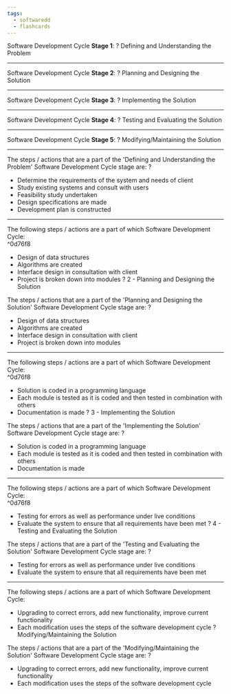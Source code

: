```yaml
---
tags:
  - softwaredd
  - flashcards
---
```

Software Development Cycle **Stage 1**:
?
Defining and Understanding the Problem

___

Software Development Cycle **Stage 2**:
?
Planning and Designing the Solution


___

Software Development Cycle **Stage 3**:
?
Implementing the Solution


___

Software Development Cycle **Stage 4**:
?
Testing and Evaluating the Solution


___

Software Development Cycle **Stage 5**:
?
Modifying/Maintaining the Solution


___

The steps / actions that are a part of the 'Defining and Understanding the Problem' Software Development Cycle stage are:
?
- Determine the requirements of the system and needs of client
- Study existing systems and consult with users
- Feasibility study undertaken
- Design specifications are made
- Development plan is constructed 

___

The following steps / actions are a part of which Software Development Cycle:</br> ^0d76f8
- Design of data structures
- Algorithms are created
- Interface design in consultation with client
- Project is broken down into modules
?
2 - Planning and Designing the Solution 

The steps / actions that are a part of the 'Planning and Designing the Solution' Software Development Cycle stage are:
?
- Design of data structures
- Algorithms are created
- Interface design in consultation with client
- Project is broken down into modules 

___

The following steps / actions are a part of which Software Development Cycle:</br> ^0d76f8
- Solution is coded in a programming language
- Each module is tested as it is coded and then tested in combination with others
- Documentation is made
?
3 - Implementing the Solution 

The steps / actions that are a part of the 'Implementing the Solution' Software Development Cycle stage are:
?
- Solution is coded in a programming language
- Each module is tested as it is coded and then tested in combination with others
- Documentation is made


___

The following steps / actions are a part of which Software Development Cycle:</br> ^0d76f8
- Testing for errors as well as performance under live conditions
- Evaluate the system to ensure that all requirements have been met
?
4 - Testing and Evaluating the Solution 

The steps / actions that are a part of the 'Testing and Evaluating the Solution' Software Development Cycle stage are:
?
- Testing for errors as well as performance under live conditions
- Evaluate the system to ensure that all requirements have been met 

___

The following steps / actions are a part of which Software Development Cycle:</br>
- Upgrading to correct errors, add new functionality, improve current functionality
- Each modification uses the steps of the software development cycle 
?
Modifying/Maintaining the Solution


The steps / actions that are a part of the 'Modifying/Maintaining the Solution' Software Development Cycle stage are:
?
- Upgrading to correct errors, add new functionality, improve current functionality
- Each modification uses the steps of the software development cycle
